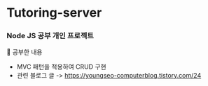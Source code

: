 # Tutoring-server
### Node JS 공부 개인 프로젝트

📖 공부한 내용
- MVC 패턴을 적용하여 CRUD 구현
- 관련 블로그 글 -> https://youngseo-computerblog.tistory.com/24

